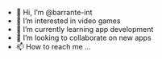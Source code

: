 - 👋 Hi, I’m @barrante-int
- 👀 I’m interested in video games
- 🌱 I’m currently learning app development
- 💞️ I’m looking to collaborate on new apps
- 📫 How to reach me ...

<!---
barrante-int/barrante-int is a ✨ special ✨ repository because its `README.md` (this file) appears on your GitHub profile.
You can click the Preview link to take a look at your changes.
--->
